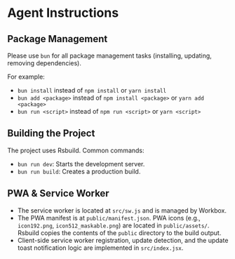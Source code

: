 # Agent Instructions

## Package Management

Please use `bun` for all package management tasks (installing, updating, removing dependencies).

For example:
- `bun install` instead of `npm install` or `yarn install`
- `bun add <package>` instead of `npm install <package>` or `yarn add <package>`
- `bun run <script>` instead of `npm run <script>` or `yarn <script>`

## Building the Project

The project uses Rsbuild. Common commands:
- `bun run dev`: Starts the development server.
- `bun run build`: Creates a production build.

## PWA & Service Worker

- The service worker is located at `src/sw.js` and is managed by Workbox.
- The PWA manifest is at `public/manifest.json`. PWA icons (e.g., `icon192.png`, `icon512_maskable.png`) are located in `public/assets/`. Rsbuild copies the contents of the `public` directory to the build output.
- Client-side service worker registration, update detection, and the update toast notification logic are implemented in `src/index.jsx`.
